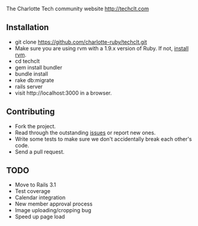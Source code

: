 The Charlotte Tech community website http://techclt.com

Installation
------------

- git clone https://github.com/charlotte-ruby/techclt.git
- Make sure you are using rvm with a 1.9.x version of Ruby. If not,
  [install rvm](http://beginrescueend.com/).
- cd techclt
- gem install bundler 
- bundle install
- rake db:migrate
- rails server
- visit http://localhost:3000 in a browser.

Contributing
-----------

- Fork the project.
- Read through the outstanding [issues](https://github.com/charlotte-ruby/techclt/issues) or report new ones.
- Write some tests to make sure we don't accidentally break each other's
  code.
- Send a pull request.


TODO
----

* Move to Rails 3.1
* Test coverage
* Calendar integration
* New member approval process
* Image uploading/cropping bug
* Speed up page load
